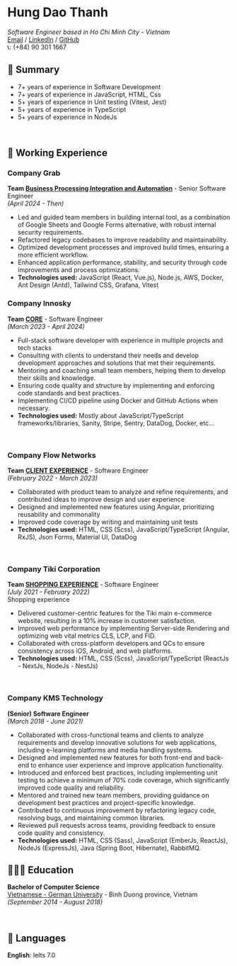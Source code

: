 # Hung Dao Thanh  
*Software Engineer based in Ho Chi Minh City - Vietnam*<br>
[Email](mailto:hung.dt8796@gmail.com) /
[LinkedIn](https://www.linkedin.com/in/h%C6%B0ng-%C4%91%C3%A0o-th%C3%A0nh-ab74501b0/) /
[GitHub](https://github.com/hungdao8796)
<br>
📞: (+84) 90 301 1667

## 🚩 Summary
- 7+ years of experience in Software Development
- 7+ years of experience in JavaScript, HTML, Css
- 5+ years of experience in Unit testing (Vitest, Jest)
- 5+ years of experience in TypeScript
- 5+ years of experience in NodeJs

<br>

## 📌 Working Experience

### Company Grab
**Team <ins>Business Processing Integration and Automation</ins>** - Senior Software Engineer  <br>
_(April 2024 - Then)_ <br>
- Led and guided team members in building internal tool, as a combination of Google Sheets and Google Forms alternative, with robust internal security requirements.
- Refactored legacy codebases to improve readability and maintainability.
- Optimized development processes and improved build times, ensuring a more efficient workflow.
- Enhanced application performance, stability, and security through code improvements and process optimizations.
- **Technologies used:** JavaScript (React, Vue.js), Node.js, AWS, Docker, Ant Design (Antd), Tailwind CSS, Grafana, Vitest

### Company Innosky
**Team <ins>CORE</ins>** - Software Engineer  <br>
_(March 2023 - April 2024)_ <br>
- Full-stack software developer with experience in multiple projects and tech stacks
- Consulting with clients to understand their needs and develop development approaches and solutions that met their requirements.
- Mentoring and coaching small team members, helping them to develop their skills and knowledge.
- Ensuring code quality and structure by implementing and enforcing code standards and best practices.
- Implementing CI/CD pipeline using Docker and GitHub Actions when necessary.
- **Technologies used:** Mostly about JavaScript/TypeScript frameworks/libraries, Sanity, Stripe, Sentry, DataDog, Docker, etc...

<br>

### Company Flow Networks
**Team <ins>CLIENT EXPERIENCE</ins>** - Software Engineer  <br>
_(February 2022 - March 2023)_ <br>
- Collaborated with product team to analyze and refine requirements, and contributed ideas to improve design and user experience
- Designed and implemented new features using Angular, prioritizing reusability and commonality
- Improved code coverage by writing and maintaining unit tests
- **Technologies used:** HTML, CSS (Scss), JavaScript/TypeScript (Angular, RxJS), Json Forms, Material UI, DataDog

<br>

### Company Tiki Corporation
**Team <ins>SHOPPING EXPERIENCE</ins>** - Software Engineer  <br>
_(July 2021 - February 2022)_ <br>
Shopping experience
- Delivered customer-centric features for the Tiki main e-commerce website, resulting in a 10% increase in customer satisfaction.
- Improved web performance by implementing Server-side Rendering and optimizing web vital metrics CLS, LCP, and FID.
- Collaborated with cross-platform developers and QCs to ensure consistency across iOS, Android, and web platforms.
- **Technologies used:** HTML, CSS (Scss), JavaScript/TypeScript (ReactJs - NextJs, NodeJs - NestJs)

<br>

### Company KMS Technology
**(Senior) Software Engineer** <br>
_(March 2018 - June 2021)_ <br>
- Collaborated with cross-functional teams and clients to analyze requirements and develop innovative solutions for web applications, including e-learning platforms and media handling systems.
- Designed and implemented new features for both front-end and back-end to enhance user experience and improve application functionality.
- Introduced and enforced best practices, including implementing unit testing to achieve a minimum of 70% code coverage, which significantly improved code quality and reliability.
- Mentored and trained new team members, providing guidance on development best practices and project-specific knowledge.
- Contributed to continuous improvement by refactoring legacy code, resolving bugs, and maintaining common libraries.
- Reviewed pull requests across teams, providing feedback to ensure code quality and consistency.
- **Technologies used:** HTML, CSS (Sass), JavaScript (EmberJs, ReactJs), NodeJs (ExpressJs), Java (Spring Boot, Hibernate), RabbitMQ.

## 👩🏼‍🎓 Education

**Bachelor of Computer Science**<br>
[Vietnamese - German University](https://vgu.edu.vn/) - Binh Duong province, Vietnam <br> _(September 2014 - August 2018)_ <br>

<br>

## 💬 Languages

**English**: Ielts 7.0 <br>
